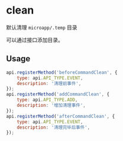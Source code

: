 # clean

默认清理 `microapp/.temp` 目录

可以通过接口添加目录。

## Usage

```js
api.registerMethod('beforeCommandClean', {
    type: api.API_TYPE.EVENT,
    description: '清理前事件',
});
api.registerMethod('addCommandClean', {
    type: api.API_TYPE.ADD,
    description: '增加清理事件',
});
api.registerMethod('afterCommandClean', {
    type: api.API_TYPE.EVENT,
    description: '清理完毕后事件',
});
```
